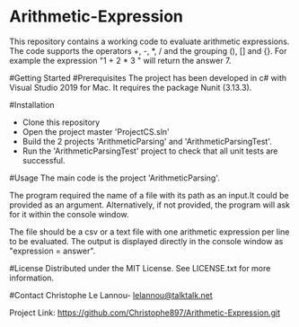 # Arithmetic-Expression
This repository contains a working code to evaluate arithmetic expressions.
The code supports the operators +, -, \*, / and the grouping (), [] and {}.
For example the expression "1 + 2 \* 3 " will return the answer 7.

#Getting Started
#Prerequisites
The project has been developed in c# with Visual Studio 2019 for Mac.
It requires the package Nunit (3.13.3).

#Installation
- Clone this repository
- Open the project master 'ProjectCS.sln'
- Build the 2 projects 'ArithmeticParsing' and 'ArithmeticParsingTest'.
- Run the 'ArithmeticParsingTest' project to check that all unit tests are successful.

#Usage
The main code is the project 'ArithmeticParsing'.

The program required the name of a file with its path as an input.It could be provided as an argument. Alternatively, if not provided, the program will ask for it within the console window.

The file should be a csv or a text file with one arithmetic expression per line to be evaluated.
The output is displayed directly in the console window as "expression = answer".

#License
Distributed under the MIT License. See LICENSE.txt for more information.

#Contact
Christophe Le Lannou- lelannou@talktalk.net

Project Link: https://github.com/Christophe897/Arithmetic-Expression.git
